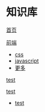 

# 知识库

[首页](index.md)

[前端]()

  * [css]()
  * [javascript]()
  * [更多]()
  
[test]()

[test]()

  * [test]()